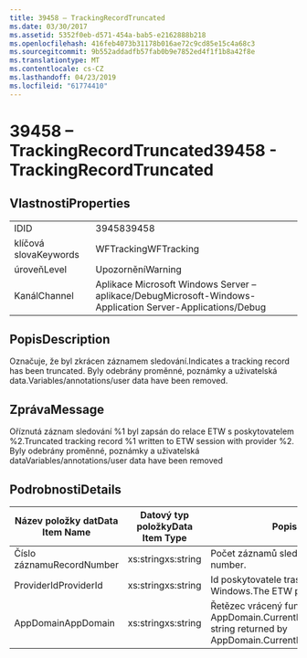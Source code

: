 ```yaml
---
title: 39458 – TrackingRecordTruncated
ms.date: 03/30/2017
ms.assetid: 5352f0eb-d571-454a-bab5-e2162888b218
ms.openlocfilehash: 416feb4073b31178b016ae72c9cd85e15c4a68c3
ms.sourcegitcommit: 9b552addadfb57fab0b9e7852ed4f1f1b8a42f8e
ms.translationtype: MT
ms.contentlocale: cs-CZ
ms.lasthandoff: 04/23/2019
ms.locfileid: "61774410"
---
```

# <a name="39458---trackingrecordtruncated"></a><span data-ttu-id="961f5-102">39458 – TrackingRecordTruncated</span><span class="sxs-lookup"><span data-stu-id="961f5-102">39458 - TrackingRecordTruncated</span></span>
## <a name="properties"></a><span data-ttu-id="961f5-103">Vlastnosti</span><span class="sxs-lookup"><span data-stu-id="961f5-103">Properties</span></span>  
  
|||  
|-|-|  
|<span data-ttu-id="961f5-104">ID</span><span class="sxs-lookup"><span data-stu-id="961f5-104">ID</span></span>|<span data-ttu-id="961f5-105">39458</span><span class="sxs-lookup"><span data-stu-id="961f5-105">39458</span></span>|  
|<span data-ttu-id="961f5-106">klíčová slova</span><span class="sxs-lookup"><span data-stu-id="961f5-106">Keywords</span></span>|<span data-ttu-id="961f5-107">WFTracking</span><span class="sxs-lookup"><span data-stu-id="961f5-107">WFTracking</span></span>|  
|<span data-ttu-id="961f5-108">úroveň</span><span class="sxs-lookup"><span data-stu-id="961f5-108">Level</span></span>|<span data-ttu-id="961f5-109">Upozornění</span><span class="sxs-lookup"><span data-stu-id="961f5-109">Warning</span></span>|  
|<span data-ttu-id="961f5-110">Kanál</span><span class="sxs-lookup"><span data-stu-id="961f5-110">Channel</span></span>|<span data-ttu-id="961f5-111">Aplikace Microsoft Windows Server – aplikace/Debug</span><span class="sxs-lookup"><span data-stu-id="961f5-111">Microsoft-Windows-Application Server-Applications/Debug</span></span>|  
  
## <a name="description"></a><span data-ttu-id="961f5-112">Popis</span><span class="sxs-lookup"><span data-stu-id="961f5-112">Description</span></span>  
 <span data-ttu-id="961f5-113">Označuje, že byl zkrácen záznamem sledování.</span><span class="sxs-lookup"><span data-stu-id="961f5-113">Indicates a tracking record has been truncated.</span></span> <span data-ttu-id="961f5-114">Byly odebrány proměnné, poznámky a uživatelská data.</span><span class="sxs-lookup"><span data-stu-id="961f5-114">Variables/annotations/user data have been removed.</span></span>  
  
## <a name="message"></a><span data-ttu-id="961f5-115">Zpráva</span><span class="sxs-lookup"><span data-stu-id="961f5-115">Message</span></span>  
 <span data-ttu-id="961f5-116">Oříznutá záznam sledování %1 byl zapsán do relace ETW s poskytovatelem %2.</span><span class="sxs-lookup"><span data-stu-id="961f5-116">Truncated tracking record %1 written to ETW session with provider %2.</span></span> <span data-ttu-id="961f5-117">Byly odebrány proměnné, poznámky a uživatelská data</span><span class="sxs-lookup"><span data-stu-id="961f5-117">Variables/annotations/user data have been removed</span></span>  
  
## <a name="details"></a><span data-ttu-id="961f5-118">Podrobnosti</span><span class="sxs-lookup"><span data-stu-id="961f5-118">Details</span></span>  
  
|<span data-ttu-id="961f5-119">Název položky dat</span><span class="sxs-lookup"><span data-stu-id="961f5-119">Data Item Name</span></span>|<span data-ttu-id="961f5-120">Datový typ položky</span><span class="sxs-lookup"><span data-stu-id="961f5-120">Data Item Type</span></span>|<span data-ttu-id="961f5-121">Popis</span><span class="sxs-lookup"><span data-stu-id="961f5-121">Description</span></span>|  
|--------------------|--------------------|-----------------|  
|<span data-ttu-id="961f5-122">Číslo záznamu</span><span class="sxs-lookup"><span data-stu-id="961f5-122">RecordNumber</span></span>|<span data-ttu-id="961f5-123">xs:string</span><span class="sxs-lookup"><span data-stu-id="961f5-123">xs:string</span></span>|<span data-ttu-id="961f5-124">Počet záznamů sledování.</span><span class="sxs-lookup"><span data-stu-id="961f5-124">The tracking record number.</span></span>|  
|<span data-ttu-id="961f5-125">ProviderId</span><span class="sxs-lookup"><span data-stu-id="961f5-125">ProviderId</span></span>|<span data-ttu-id="961f5-126">xs:string</span><span class="sxs-lookup"><span data-stu-id="961f5-126">xs:string</span></span>|<span data-ttu-id="961f5-127">Id poskytovatele trasování událostí pro Windows.</span><span class="sxs-lookup"><span data-stu-id="961f5-127">The ETW provider id.</span></span>|  
|<span data-ttu-id="961f5-128">AppDomain</span><span class="sxs-lookup"><span data-stu-id="961f5-128">AppDomain</span></span>|<span data-ttu-id="961f5-129">xs:string</span><span class="sxs-lookup"><span data-stu-id="961f5-129">xs:string</span></span>|<span data-ttu-id="961f5-130">Řetězec vrácený funkcí AppDomain.CurrentDomain.FriendlyName.</span><span class="sxs-lookup"><span data-stu-id="961f5-130">The string returned by AppDomain.CurrentDomain.FriendlyName.</span></span>|
